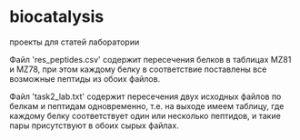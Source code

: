 # biocatalysis
проекты для статей лаборатории

Файл 'res_peptides.csv' содержит пересечения белков в таблицах MZ81 и MZ78, при этом каждому белку в соответствие поставлены все возможные пептиды из обоих файлов.

Файл 'task2_lab.txt' содержит пересечения двух исходных файлов по белкам и пептидам одновременно, т.е. на выходе имеем таблицу, где каждому белку соответствует один или несколько пептидов, и такие пары присутствуют в обоих сырых файлах.
